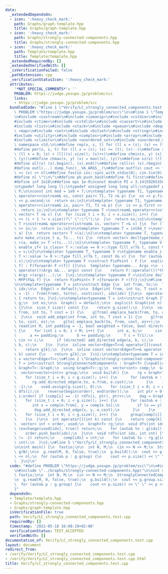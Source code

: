 ```yaml
---
data:
  _extendedDependsOn:
  - icon: ':heavy_check_mark:'
    path: Graphs/graph-template.hpp
    title: Graphs/graph-template.hpp
  - icon: ':heavy_check_mark:'
    path: Graphs/strongly-connected-components.hpp
    title: Graphs/strongly-connected-components.hpp
  - icon: ':heavy_check_mark:'
    path: Template/template.hpp
    title: Template/template.hpp
  _extendedRequiredBy: []
  _extendedVerifiedWith: []
  _isVerificationFailed: false
  _pathExtension: cpp
  _verificationStatusIcon: ':heavy_check_mark:'
  attributes:
    '*NOT_SPECIAL_COMMENTS*': ''
    PROBLEM: https://judge.yosupo.jp/problem/scc
    links:
    - https://judge.yosupo.jp/problem/scc
  bundledCode: "#line 1 \"Verify/LC_strongly_connected_components.test.cpp\"\n#define\
    \ PROBLEM \"https://judge.yosupo.jp/problem/scc\"\n\n#line 1 \"Template/template.hpp\"\
    \n#include <iostream>\n#include <iomanip>\n#include <cstdio>\n#include <cmath>\n\
    #include <ctime>\n#include <cstdlib>\n#include <cassert>\n#include <vector>\n\
    #include <list>\n#include <stack>\n#include <queue>\n#include <deque>\n#include\
    \ <map>\n#include <set>\n#include <bitset>\n#include <string>\n#include <algorithm>\n\
    #include <utility>\n#include <complex>\n#include <array>\n#include <random>\n\
    #include <climits>\n#include <unordered_set>\n#include <unordered_map>\nusing\
    \ namespace std;\n\n#define rep(x, s, t) for (ll x = (s); (x) <= (t); (x)++)\n\
    #define per(x, s, t) for (ll x = (s); (x) >= (t); (x)--)\n#define reps(x, s) for\
    \ (ll x = 0; (x) < (ll)(s).size(); (x)++)\n#define chmin(x, y) (x) = min((x),\
    \ (y))\n#define chmax(x, y) (x) = max((x), (y))\n#define sz(x) ((ll)(x).size())\n\
    #define all(x) (x).begin(), (x).end()\n#define rall(x) (x).rbegin(), (x).rend()\n\
    #define outl(...) dump_func(__VA_ARGS__)\n#define outf(x) cout << fixed << setprecision(16)\
    \ << (x) << nl\n#define fastio ios::sync_with_stdio(0); cin.tie(0); cout.tie(0)\n\
    #define nl \"\\n\"\n#define pb push_back\n#define fi first\n#define se second\n\
    #define inf 2e18\n#define eps 1e-9\nconst double PI = 3.1415926535897932384626433;\n\
    \ntypedef long long ll;\ntypedef unsigned long long ull;\ntypedef pair<ll, ll>\
    \ P;\n\nconst int mod = 1e9 + 7;\n\ntemplate< typename T1, typename T2 >\nostream&\
    \ operator<<(ostream& os, const pair< T1, T2 >& p) {\n  os << p.first << \" \"\
    \ << p.second;\n  return os;\n}\n\ntemplate< typename T1, typename T2 >\nistream&\
    \ operator>>(istream& is, pair< T1, T2 >& p) {\n  is >> p.first >> p.second;\n\
    \  return is;\n}\n\ntemplate< typename T >\nostream& operator<<(ostream& os, const\
    \ vector< T >& v) {\n  for (size_t i = 0; i < v.size(); i++) {\n    os << v[i]\
    \ << (i + 1 != v.size()?\" \":\"\");\n  }\n  return os;\n}\n\ntemplate< typename\
    \ T >\nistream& operator>>(istream& is, vector< T >& v) {\n  for (T& in : v) is\
    \ >> in;\n  return is;\n}\n\ntemplate< typename T = int64_t >\nvector< T > make_v(size_t\
    \ a) {\n  return vector< T >(a);\n}\n\ntemplate< typename T, typename... Ts >\n\
    auto make_v(size_t a, Ts... ts) {\n  return vector< decltype(make_v< T >(ts...))\
    \ >(a, make_v< T >(ts...));\n}\n\ntemplate< typename T, typename V >\ntypename\
    \ enable_if< is_class< T >::value == 0 >::type fill_v(T& t, const V& v) {\n  t\
    \ = v;\n}\n\ntemplate< typename T, typename V >\ntypename enable_if< is_class<\
    \ T >::value != 0 >::type fill_v(T& t, const V& v) {\n  for (auto& e : t) fill_v(e,\
    \ v);\n}\n\ntemplate< typename F >\nstruct FixPoint : F {\n  explicit FixPoint(F&&\
    \ f) : F(forward< F >(f)) {}\n\n  template< typename... Args >\n  decltype(auto)\
    \ operator()(Args &&... args) const {\n    return F::operator()(*this, forward<\
    \ Args >(args)...);\n  }\n};\n\ntemplate< typename F >\ninline decltype(auto)\
    \ MFP(F&& f) {\n  return FixPoint< F >{forward< F >(f)};\n}\n#line 2 \"Graphs/graph-template.hpp\"\
    \n\ntemplate<typename T = int>\nstruct Edge {\n  int from, to;\n  T cost;\n  int\
    \ idx;\n\n  Edge() = default;\n\n  Edge(int from, int to, T cost = 1, int idx\
    \ = -1) : from(from), to(to), cost(cost), idx(idx) {}\n\n  operator int() const\
    \ { return to; }\n};\n\ntemplate<typename T = int>\nstruct Graph {\n  vector<vector<Edge<T>>>\
    \ g;\n  int es;\n\n  Graph() = default;\n\n  explicit Graph(int n) : g(n), es(0)\
    \ {}\n\n  size_t size() const {\n    return g.size();\n  }\n\n  void add_directed_edge(int\
    \ from, int to, T cost = 1) {\n    g[from].emplace_back(from, to, cost, es++);\n\
    \  }\n\n  void add_edge(int from, int to, T cost = 1) {\n    g[from].emplace_back(from,\
    \ to, cost, es);\n    g[to].emplace_back(to, from, cost, es++);\n  }\n\n  void\
    \ read(int M, int padding = -1, bool weighted = false, bool directed = false)\
    \ {\n    for (int i = 0; i < M; i++) {\n      int a, b;\n      cin >> a >> b;\n\
    \      a += padding;\n      b += padding;\n      T c = T(1);\n      if (weighted)\
    \ cin >> c;\n      if (directed) add_directed_edge(a, b, c);\n      else add_edge(a,\
    \ b, c);\n    }\n  }\n\n  inline vector<Edge<T>>& operator[](const int& k) {\n\
    \    return g[k];\n  }\n\n  inline const vector<Edge<T>>& operator[](const int&\
    \ k) const {\n    return g[k];\n  }\n};\n\ntemplate<typename T = int>\nusing Edges\
    \ = vector<Edge<T>>;\n#line 2 \"Graphs/strongly-connected-components.hpp\"\ntemplate<typename\
    \ T = int>\nstruct StronglyConnectedComponents : Graph<T> {\npublic:\n  using\
    \ Graph<T>::Graph;\n  using Graph<T>::g;\n  vector<int> comp;\n  Graph<T> dag;\n\
    \  vector<vector<int>> group;\n\n  void build() {\n    rg = Graph<T>(g.size());\n\
    \    for (size_t i = 0; i < g.size(); i++) {\n      for (auto& e : g[i]) {\n \
    \       rg.add_directed_edge(e.to, e.from, e.cost);\n      }\n    }\n    comp.assign(g.size(),\
    \ -1);\n    used.assign(g.size(), 0);\n    for (size_t i = 0; i < g.size(); i++)\
    \ dfs(i);\n    reverse(begin(order), end(order));\n    int ptr = 0;\n    for (int\
    \ i:order) if (comp[i] == -1) rdfs(i, ptr), ptr++;\n    dag = Graph< T >(ptr);\n\
    \    for (size_t i = 0; i < g.size(); i++) {\n      for (auto& e : g[i]) {\n \
    \       int x = comp[e.from], y = comp[e.to];\n        if (x == y) continue;\n\
    \        dag.add_directed_edge(x, y, e.cost);\n      }\n    }\n    group.resize(ptr);\n\
    \    for (size_t i = 0; i < g.size(); i++) {\n      group[comp[i]].emplace_back(i);\n\
    \    }\n  }\n\n  int operator[](int k) const {\n    return comp[k];\n  }\n\nprivate:\n\
    \  vector< int > order, used;\n  Graph<T> rg;\n\n  void dfs(int idx) {\n    if\
    \ (exchange(used[idx], true)) return;\n    for (auto& to : g[idx]) dfs(to);\n\
    \    order.push_back(idx);\n  }\n\n  void rdfs(int idx, int cnt) {\n    if (comp[idx]\
    \ != -1) return;\n    comp[idx] = cnt;\n    for (auto& to : rg.g[idx]) rdfs(to,\
    \ cnt);\n  }\n};\n#line 5 \"Verify/LC_strongly_connected_components.test.cpp\"\
    \n\nint main() {\n  fastio;\n\n  int N, M;\n  cin >> N >> M;\n  StronglyConnectedComponents<>\
    \ g(N);\n\n  g.read(M, 0, false, true);\n  g.build();\n  cout << g.group.size()\
    \ << nl;\n  for (auto& p : g.group) {\n    cout << p.size() << \" \" << p << nl;\n\
    \  }\n}\n"
  code: "#define PROBLEM \"https://judge.yosupo.jp/problem/scc\"\n\n#include \"../Template/template.hpp\"\
    \n#include \"../Graphs/strongly-connected-components.hpp\"\n\nint main() {\n \
    \ fastio;\n\n  int N, M;\n  cin >> N >> M;\n  StronglyConnectedComponents<> g(N);\n\
    \n  g.read(M, 0, false, true);\n  g.build();\n  cout << g.group.size() << nl;\n\
    \  for (auto& p : g.group) {\n    cout << p.size() << \" \" << p << nl;\n  }\n\
    }"
  dependsOn:
  - Template/template.hpp
  - Graphs/strongly-connected-components.hpp
  - Graphs/graph-template.hpp
  isVerificationFile: true
  path: Verify/LC_strongly_connected_components.test.cpp
  requiredBy: []
  timestamp: '2022-05-18 16:08:10+02:00'
  verificationStatus: TEST_ACCEPTED
  verifiedWith: []
documentation_of: Verify/LC_strongly_connected_components.test.cpp
layout: document
redirect_from:
- /verify/Verify/LC_strongly_connected_components.test.cpp
- /verify/Verify/LC_strongly_connected_components.test.cpp.html
title: Verify/LC_strongly_connected_components.test.cpp
---
```

